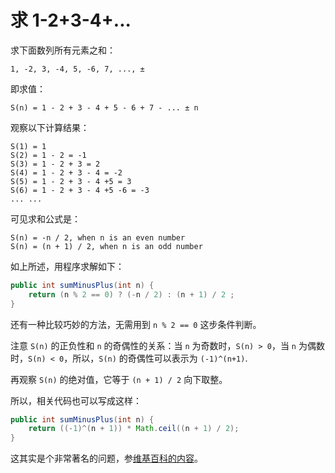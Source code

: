 # 求 1-2+3-4+...

求下面数列所有元素之和：

```plaintext
1, -2, 3, -4, 5, -6, 7, ..., ±
```

即求值：

```plaintext
S(n) = 1 - 2 + 3 - 4 + 5 - 6 + 7 - ... ± n
```

观察以下计算结果：

```plaintext
S(1) = 1
S(2) = 1 - 2 = -1
S(3) = 1 - 2 + 3 = 2
S(4) = 1 - 2 + 3 - 4 = -2
S(5) = 1 - 2 + 3 - 4 +5 = 3
S(6) = 1 - 2 + 3 - 4 +5 -6 = -3
... ...
```

可见求和公式是：

```plaintext
S(n) = -n / 2, when n is an even number
S(n) = (n + 1) / 2, when n is an odd number
```

如上所述，用程序求解如下：

```java
public int sumMinusPlus(int n) {
    return (n % 2 == 0) ? (-n / 2) : (n + 1) / 2 ;
}
```

还有一种比较巧妙的方法，无需用到 `n % 2 == 0` 这步条件判断。

注意 `S(n)` 的正负性和 `n` 的奇偶性的关系：当 `n` 为奇数时，`S(n) > 0`，当 `n` 为偶数时，`S(n) < 0`，所以，`S(n)` 的奇偶性可以表示为 `(-1)^(n+1)`.

再观察 `S(n)` 的绝对值，它等于 `(n + 1) / 2` 向下取整。

所以，相关代码也可以写成这样：

```java
public int sumMinusPlus(int n) {
    return ((-1)^(n + 1)) * Math.ceil((n + 1) / 2);
}
```
这其实是个非常著名的问题，参[维基百科的内容](https://en.wikipedia.org/wiki/1_%E2%88%92_2_%2B_3_%E2%88%92_4_%2B_%E2%8B%AF)。